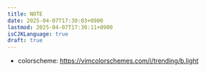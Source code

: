 ```yaml
---
title: NOTE
date: 2025-04-07T17:30:03+0900
lastmod: 2025-04-07T17:30:11+0900
isCJKLanguage: true
draft: true
---
```


- colorscheme:
  <https://vimcolorschemes.com/i/trending/b.light>
